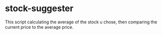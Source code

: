 # stock-suggester
This script calculating the average of the stock u chose, then comparing the current price to the average price.
